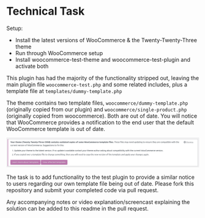 # Technical Task

Setup:
* Install the latest versions of WooCommerce & the Twenty-Twenty-Three theme
* Run through WooCommerce setup
* Install woocommerce-test-theme and woocommerce-test-plugin and activate both


This plugin has had the majority of the functionality stripped out, leaving the main plugin file `woocommerce-test.php` and some related includes, plus a template file at `templates/dummy-template.php` 

The theme contains two template files, `woocommerce/dummy-template.php` (originally copied from our plugin) and `woocommerce/single-product.php` (originally copied from woocommerce). Both are out of date. You will notice that WooCommerce provides a notification to the end user that the default WooCommerce template is out of date.

![Template notification screenshot](/Screenshot.png?raw=true)

The task is to add functionality to the test plugin to provide a similar notice to users regarding our own template file being out of date. Please fork this repository and submit your completed code via pull request. 

Any accompanying notes or video explanation/screencast explaining the solution can be added to this readme in the pull request.